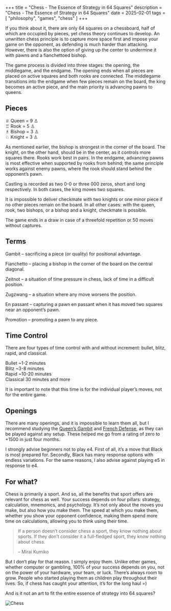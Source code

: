 +++
title = "Chess - The Essence of Strategy in 64 Squares"
description = "Chess - The Essence of Strategy in 64 Squares"
date = 2025-02-01
tags = [
    "philosophy",
    "games",
    "chess"
]
+++

If you think about it, there are only 64 squares on a chessboard, half of which are occupied by pieces, yet chess theory continues to develop. An unwritten chess principle is to capture more space first and impose your game on the opponent, as defending is much harder than attacking. However, there is also the option of giving up the center to undermine it with pawns and a fianchettoed bishop.

The game process is divided into three stages: the opening, the middlegame, and the endgame. The opening ends when all pieces are placed on active squares and both rooks are connected. The middlegame transitions into the endgame when few pieces remain on the board, the king becomes an active piece, and the main priority is advancing pawns to queens.


## Pieces

♕ Queen = 9 ♙<br>
♖ Rook = 5 ♙<br>
♗ Bishop = 3 ♙<br>
♘ Knight = 3 ♙<br>

As mentioned earlier, the bishop is strongest in the corner of the board. The knight, on the other hand, should be in the center, as it controls more squares there. Rooks work best in pairs. In the endgame, advancing pawns is most effective when supported by rooks from behind; the same principle works against enemy pawns, where the rook should stand behind the opponent’s pawn.

Castling is recorded as two 0-0 or three 000 zeros, short and long respectively. In both cases, the king moves two squares.

It is impossible to deliver checkmate with two knights or one minor piece if no other pieces remain on the board. In all other cases: with the queen, rook, two bishops, or a bishop and a knight, checkmate is possible.

The game ends in a draw in case of a threefold repetition or 50 moves without captures.


## Terms

Gambit – sacrificing a piece (or quality) for positional advantage.

Fianchetto – placing a bishop in the corner of the board on the central diagonal.

Zeitnot – a situation of time pressure in chess, lack of time in a difficult position.

Zugzwang – a situation where any move worsens the position.

En passant – capturing a pawn en passant when it has moved two squares near an opponent’s pawn.

Promotion – promoting a pawn to any piece.


## Time Control

There are four types of time control with and without increment: bullet, blitz, rapid, and classical.

Bullet ~1-2 minutes<br>
Blitz ~3-8 minutes<br>
Rapid ~10-20 minutes<br>
Classical 30 minutes and more<br>

It is important to note that this time is for the individual player’s moves, not for the entire game.


## Openings

There are many openings, and it is impossible to learn them all, but I recommend studying the [Queen’s Gambit](https://lichess.org/study/topic/Queen's%20Gambit/popular) and [French Defense](https://lichess.org/study/topic/French%20Defense/popular), as they can be played against any setup. These helped me go from a rating of zero to +1500 in just four months.

I strongly advise beginners not to play e4. First of all, it’s a move that Black is most prepared for. Secondly, Black has many response options with endless variations. For the same reasons, I also advise against playing e5 in response to e4.


## For what?

Chess is primarily a sport. And so, all the benefits that sport offers are relevant for chess as well. Your success depends on four pillars: strategy, calculation, mnemonics, and psychology. It’s not only about the moves you make, but also how you make them. The speed at which you make them, whether you show your opponent confidence, making them spend more time on calculations, allowing you to think using their time.

> If a person doesn’t consider chess a sport, they know nothing about sports. If they don’t consider it a full-fledged sport, they know nothing about chess.
>
> – Mirai Kumiko

But I don’t play for that reason. I simply enjoy them. Unlike other games, whether computer or gambling, 100% of your success depends on you, not on the power of your hardware, your team, or luck. There’s always room to grow. People who started playing them as children play throughout their lives. So, if chess has caught your attention, it’s for the long haul =)

And is it not an art to fit the entire essence of strategy into 64 squares?

![Chess](/images/chess.webp)
